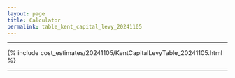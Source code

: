 ```yaml
---
layout: page
title: Calculator
permalink: table_kent_capital_levy_20241105
---
```


___

{% include cost_estimates/20241105/KentCapitalLevyTable_20241105.html %}

___

